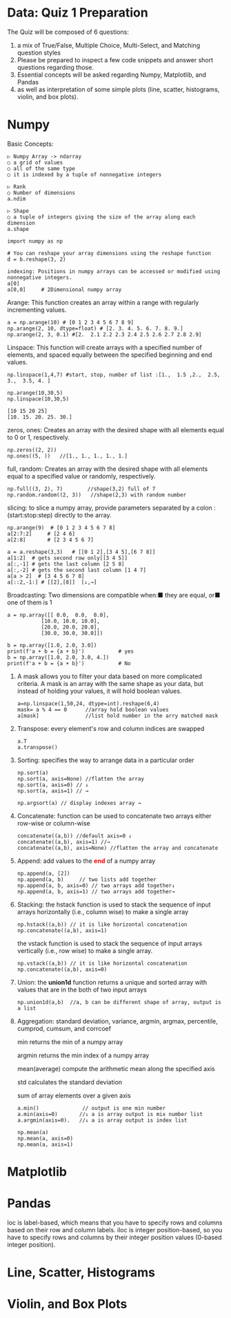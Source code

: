 # Data: Quiz 1 Preparation

 The Quiz will be composed of 6 questions:
 1. a mix of True/False, Multiple Choice, Multi-Select, and Matching question styles
 2. Please be prepared to inspect a few code snippets and answer short questions regarding those. 
 3. Essential concepts will be asked regarding Numpy, Matplotlib, and Pandas 
 4. as well as interpretation of some simple plots (line, scatter, histograms, violin, and box plots).

# Numpy

Basic Concepts:
```
▷ Numpy Array -> ndarray
○ a grid of values
○ all of the same type
○ it is indexed by a tuple of nonnegative integers

▷ Rank
○ Number of dimensions
a.ndim

▷ Shape
○ a tuple of integers giving the size of the array along each dimension
a.shape

import numpy as np

# You can reshape your array dimensions using the reshape function
d = b.reshape(3, 2)

indexing: Positions in numpy arrays can be accessed or modified using nonnegative integers.
a[0]
a[0,0]     # 2Dimensional numpy array
```
Arange: This function creates an array within a range with regularly incrementing values.
```
a = np.arange(10) # [0 1 2 3 4 5 6 7 8 9]
np.arange(2, 10, dtype=float) # [2. 3. 4. 5. 6. 7. 8. 9.]
np.arange(2, 3, 0.1) #[2.  2.1 2.2 2.3 2.4 2.5 2.6 2.7 2.8 2.9]
```
Linspace: This function will create arrays with a specified number of elements, and spaced equally between the specified beginning and end values.
```
np.linspace(1,4,7) #start, stop, number of list :[1.,  1.5 ,2.,  2.5, 3.,  3.5, 4. ]

np.arange(10,30,5)
np.linspace(10,30,5)

[10 15 20 25]
[10. 15. 20. 25. 30.]
```
zeros, ones: Creates an array with the desired shape with all elements equal to 0 or 1, respectively.
```
np.zeros((2, 2)) 
np.ones((5, ))   //[1., 1., 1., 1., 1.]
```
full, random: Creates an array with the desired shape with all elements equal to a specified value or randomly, respectively.
```
np.full((3, 2), 7)        //shape(3,2) full of 7                      
np.random.random((2, 3))   //shape(2,3) with random number
```
slicing: to slice a numpy array, provide parameters separated by a colon : (start:stop:step) directly to the array.
```
np.arange(9)  # [0 1 2 3 4 5 6 7 8]
a[2:7:2]     # [2 4 6]
a[2:8]       # [2 3 4 5 6 7]

a = a.reshape(3,3)   # [[0 1 2],[3 4 5],[6 7 8]]
a[1:2]  # gets second row only[[3 4 5]]
a[:,-1] # gets the last column [2 5 8]
a[:,-2] # gets the second last column [1 4 7]
a[a > 2]  # [3 4 5 6 7 8]
a[::2,-1:] # [[2],[8]]  [↓,→]
```
Broadcasting: Two dimensions are compatible when:■ they are equal, or■ one of them is 1
```
a = np.array([[ 0.0,  0.0,  0.0],
           [10.0, 10.0, 10.0],
           [20.0, 20.0, 20.0],
           [30.0, 30.0, 30.0]])
           
b = np.array([1.0, 2.0, 3.0])
print(f'a + b = {a + b}')           # yes
b = np.array([1.0, 2.0, 3.0, 4.])
print(f'a + b = {a + b}')           # No
```

1. A mask allows you to filter your data based on more complicated criteria.
   A mask is an array with the same shape as your data, but instead of holding your values, it will hold boolean values.
   ```
   a=np.linspace(1,50,24, dtype=int).reshape(6,4)
   mask= a % 4 == 0      //array hold boolean values
   a[mask]               //list hold number in the arry matched mask
   ```
2. Transpose: every element's row and column indices are swapped
   ```
   a.T
   a.transpose()
   ```
3. Sorting: specifies the way to arrange data in a particular order
   ```
   np.sort(a)
   np.sort(a, axis=None) //flatten the array
   np.sort(a, axis=0) // ↓ 
   np.sort(a, axis=1) // →
   
   np.argsort(a) // display indexes array →
   ```
4. Concatenate: function can be used to concatenate two arrays either row-wise or column-wise
   ```
   concatenate((a,b)) //default axis=0 ↓ 
   concatenate((a,b), axis=1) //→
   concatenate((a,b), axis=None) //flatten the array and concatenate
   ```
5. Append: add values to the <span style="color:red"> **end** </span> of a numpy array
   ```
   np.append(a, [2])
   np.append(a, b)     // two lists add together
   np.append(a, b, axis=0) // two arrays add together↓
   np.append(a, b, axis=1) // two arrays add together→
   ```
6. Stacking: 
   the hstack function is used to stack the sequence of input arrays horizontally (i.e., column wise) to make a single array
   ```
   np.hstack((a,b)) // it is like horizontal concatenation
   np.concatenate((a,b), axis=1)
   ```
   the vstack function is used to stack the sequence of input arrays vertically (i.e., row wise) to make a single array.
   ```
   np.vstack((a,b)) // it is like horizontal concatenation
   np.concatenate((a,b), axis=0)
   ```
7. Union: the **union1d** function returns a unique and sorted array with values that are in the both of two input arrays
   ```
   np.union1d(a,b)  //a, b can be different shape of array, output is a list
   ```
8. Aggregation: standard deviation, variance, argmin, argmax, percentile, cumprod, cumsum, and corrcoef
   
   min returns the min of a numpy array
   
   argmin returns the min index of a numpy array
   
   mean(average) compute the arithmetic mean along the specified axis
   
   std calculates the standard deviation
   
   sum of array elements over a given axis
   ```
   a.min()              // output is one min number
   a.min(axis=0)       //↓ a is array output is mix number list
   a.argmin(axis=0).   //↓ a is array output is index list
   
   np.mean(a)
   np.mean(a, axis=0)
   np.mean(a, axis=1)
   ```


# Matplotlib

# Pandas

loc is label-based, which means that you have to specify rows and columns based on their row and column labels. 
iloc is integer position-based, so you have to specify rows and columns by their integer position values (0-based integer position).

# Line, Scatter, Histograms

# Violin, and Box Plots
